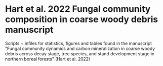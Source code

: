 # Hart et al. 2022 Fungal community composition in coarse woody debris manuscript
 
Scripts + infiles for statistics, figures and tables found in the manuscript "Fungal community dynamics and carbon mineralization in coarse woody debris across decay stage, tree species, and stand development stage in northern boreal forests" (Hart et al. 2022)
